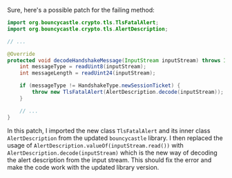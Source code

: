 Sure, here's a possible patch for the failing method:
```java
import org.bouncycastle.crypto.tls.TlsFatalAlert;
import org.bouncycastle.crypto.tls.AlertDescription;

// ...

@Override
protected void decodeHandshakeMessage(InputStream inputStream) throws IOException {
    int messageType = readUint8(inputStream);
    int messageLength = readUint24(inputStream);

    if (messageType != HandshakeType.newSessionTicket) {
        throw new TlsFatalAlert(AlertDescription.decode(inputStream));
    }

    // ...
}
```
In this patch, I imported the new class `TlsFatalAlert` and its inner class `AlertDescription` from the updated `bouncycastle` library. I then replaced the usage of `AlertDescription.valueOf(inputStream.read())` with `AlertDescription.decode(inputStream)` which is the new way of decoding the alert description from the input stream. This should fix the error and make the code work with the updated library version.